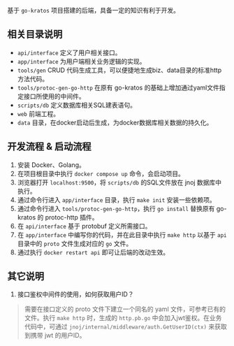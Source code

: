 基于 `go-kratos` 项目搭建的后端，具备一定的知识有利于开发。

## 相关目录说明
- `api/interface` 定义了用户相关接口。
- `app/interface` 为用户端相关业务逻辑的实现。
- `tools/gen` CRUD 代码生成工具，可以便捷地生成biz、data目录的标准http方法代码。
- `tools/protoc-gen-go-http` 在原有 go-kratos 的基础上增加通过yaml文件指定接口所使用的中间件。
- `scripts/db` 定义数据库相关SQL建表语句。
- `web` 前端工程。
- `data` 目录，在docker启动后生成，为docker数据库相关数据的持久化。

## 开发流程 & 启动流程
1. 安装 Docker、Golang。
2. 在项目根目录中执行 `docker compose up` 命令，会启动项目。
3. 浏览器打开 `localhost:9500`，将 `scripts/db` 的SQL文件放在 jnoj 数据库中执行。
4. 通过命令行进入 `app/interface` 目录，执行 `make init` 安装一些依赖项。
5. 通过命令行进入 `tools/protoc-gen-go-http`，执行 `go install` 替换原有 go-kratos 的 protoc-http 插件。
6. 在 `api/interface` 基于 protobuf 定义所需接口。
7. 在 `app/interface` 中编写你的代码，并在此目录中执行 `make http` 以基于 `api` 目录中的 `proto` 文件生成对应的 `go` 文件。
8. 通过执行 `docker restart api` 即可让后端的改动生效。

## 其它说明
1. 接口鉴权中间件的使用，如何获取用户ID？
> 需要在接口定义的 proto 文件下建立一个同名的 yaml 文件，可参考已有的文件。执行 `make http` 时，生成的 `http.pb.go` 中会加入jwt鉴权。在业务代码中，可通过 `jnoj/internal/middleware/auth.GetUserID(ctx)` 来获取到携带 jwt 的用户ID。

